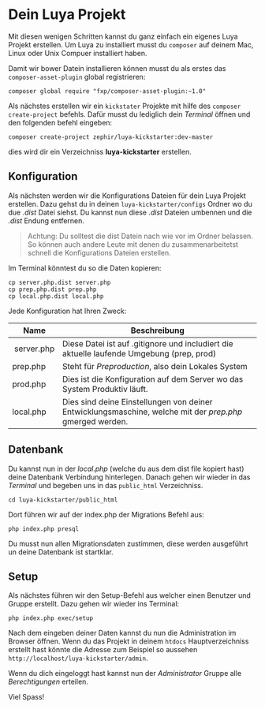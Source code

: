 Dein Luya Projekt
=================
Mit diesen wenigen Schritten kannst du ganz einfach ein eigenes Luya Projekt erstellen. Um Luya zu installiert musst du `composer` auf deinem Mac, Linux oder Unix Compuer installiert haben.

Damit wir bower Datein installieren können musst du als erstes das `composer-asset-plugin` global registrieren:
```
composer global require "fxp/composer-asset-plugin:~1.0"
```

Als nächstes erstellen wir ein `kickstater` Projekte mit hilfe des `composer create-project` befehls. Dafür musst du lediglich dein *Terminal* öffnen und den folgenden befehl eingeben:
```
composer create-project zephir/luya-kickstarter:dev-master 
```
dies wird dir ein Verzeichniss **luya-kickstarter** erstellen.


Konfiguration
-------------
Als nächsten werden wir die Konfigurations Dateien für dein Luya Projekt erstellen. Dazu gehst du in deinen `luya-kickstarter/configs` Ordner wo du due *.dist* Datei siehst.
Du kannst nun diese *.dist* Dateien umbennen und die *.dist* Endung entfernen.

> Achtung: Du solltest die dist Datein nach wie vor im Ordner belassen. So können auch andere Leute mit denen du zusammenarbeitetst schnell die Konfigurations Dateien erstellen.

Im Terminal könntest du so die Daten kopieren:
```
cp server.php.dist server.php
cp prep.php.dist prep.php
cp local.php.dist local.php
```

Jede Konfiguration hat Ihren Zweck:

| Name          | Beschreibung
| --------      | -------------
| server.php    | Diese Datei ist auf .gitignore und includiert die aktuelle laufende Umgebung (prep, prod)
| prep.php      | Steht für *Preproduction*, also dein Lokales System
| prod.php      | Dies ist die Konfiguration auf dem Server wo das System Produktiv läuft.
| local.php     | Dies sind deine Einstellungen von deiner Entwicklungsmaschine, welche mit der *prep.php* gmerged werden.

Datenbank
----------
Du kannst nun in der *local.php* (welche du aus dem dist file kopiert hast) deine Datenbank Verbindung hinterlegen. Danach gehen wir wieder in das *Terminal* und begeben uns in das `public_html` Verzeichniss.
```
cd luya-kickstarter/public_html
```
Dort führen wir auf der index.php der Migrations Befehl aus:
```
php index.php presql
```
Du musst nun allen Migrationsdaten zustimmen, diese werden ausgeführt un deine Datenbank ist startklar.

Setup
-----
Als nächstes führen wir den Setup-Befehl aus welcher einen Benutzer und Gruppe erstellt. Dazu gehen wir wieder ins Terminal:
```
php index.php exec/setup
```
Nach dem eingeben deiner Daten kannst du nun die Administration im Browser öffnen. Wenn du das Projekt in deinem `htdocs` Hauptverzeichniss erstellt hast könnte die Adresse zum Beispiel so aussehen `http://localhost/luya-kickstarter/admin`.

Wenn du dich eingeloggt hast kannst nun der *Administrator* Gruppe alle *Berechtigungen* erteilen.

Viel Spass!